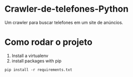 # Crawler-de-telefones-Python
Um crawler para buscar telefones em um site de anúncios. 
# Como rodar o projeto

1. Install a virtualenv 
2. install packages with pip

```
pip install -r requirements.txt
```
